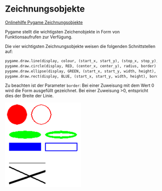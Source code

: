 # Zeichnungsobjekte
[Onlinehilfe Pygame Zeichnungsobjekte](https://www.pygame.org/docs/ref/draw.html)

Pygame stellt die wichtigsten Zeichenobjekte in Form von Funktionsaufrufen zur Verfügung.

Die vier wichtigsten Zeichnungsobjekte weisen die folgenden Schnittstellen auf:
````python
pygame.draw.line(display, colour, (start_x, start_y), (stop_x, stop_y), border)  # Linie
pygame.draw.circle(display, RED, (center_x, center_y), radius, border)  # Kreis
pygame.draw.ellipse(display, GREEN, (start_x, start_y, width, height), border)  # Ellipse
pygame.draw.rect(display, BLUE, (start_x, start_y, width, height), border)  # Rechteck
```` 
Zu beachten ist der Parameter `border`: Bei einer Zuweisung mit dem Wert 0
wird die Form ausgefüllt gezeichnet. Bei einer Zuweisung >0, entspricht dies der Breite der Linie.

<img src="img/solution.png" width="50%">

